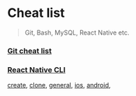 # Cheat list

> Git, Bash, MySQL, React Native etc.

### [Git cheat list](/git)

### [React Native CLI](/react-native)
[create](/react-native#create), 
[clone](/react-native#clone), 
[general](/react-native#general), 
[ios](react-native#ios), 
[android](/react-native#android), 

